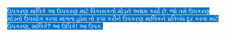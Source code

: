 <style>
  rf {
	color:#fff;
	background-color:#0072C6;
	margin:0;
}

</style>
<rf> ઉપકરણ માલિકે આ ઉપકરણ માટે વિકાસકર્તા મોડને અક્ષમ કર્યો છે. જો તમે ઉપકરણ મોડનો ઉપયોગ કરવા માંગતા હોય તો કૃપા કરીને ઉપકરણ માલિકને પ્રતિબંધ દૂર કરવા માટે ઉપકરણ, માલિકે? આ ઉપિકે! આ ઉપક. </rf>
